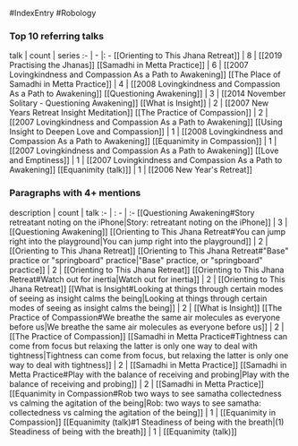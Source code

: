 #IndexEntry #Robology

### Top 10 referring talks
talk | count | series
:- | - |: -
[[Orienting to This Jhana Retreat]] | 8 | [[2019 Practising the Jhanas]]
[[Samadhi in Metta Practice]] | 6 | [[2007 Lovingkindness and Compassion As a Path to Awakening]]
[[The Place of Samadhi in Metta Practice]] | 4 | [[2008 Lovingkindness and Compassion As a Path to Awakening]]
[[Questioning Awakening]] | 3 | [[2014 November Solitary - Questioning Awakening]]
[[What is Insight]] | 2 | [[2007 New Years Retreat Insight Meditation]]
[[The Practice of Compassion]] | 2 | [[2007 Lovingkindness and Compassion As a Path to Awakening]]
[[Using Insight to Deepen Love and Compassion]] | 1 | [[2008 Lovingkindness and Compassion As a Path to Awakening]]
[[Equanimity in Compassion]] | 1 | [[2007 Lovingkindness and Compassion As a Path to Awakening]]
[[Love and Emptiness]] | 1 | [[2007 Lovingkindness and Compassion As a Path to Awakening]]
[[Equanimity (talk)]] | 1 | [[2006 New Year's Retreat]]

### Paragraphs with 4+ mentions
description | count | talk
:- | : - | :-
[[Questioning Awakening#Story retreatant noting on the iPhone\|Story: retreatant noting on the iPhone]] | 3 | [[Questioning Awakening]]
[[Orienting to This Jhana Retreat#You can jump right into the playground\|You can jump right into the playground]] | 2 | [[Orienting to This Jhana Retreat]]
[[Orienting to This Jhana Retreat#"Base" practice or "springboard" practice\|"Base" practice, or "springboard" practice]] | 2 | [[Orienting to This Jhana Retreat]]
[[Orienting to This Jhana Retreat#Watch out for inertia\|Watch out for inertia]] | 2 | [[Orienting to This Jhana Retreat]]
[[What is Insight#Looking at things through certain modes of seeing as insight calms the being\|Looking at things through certain modes of seeing as insight calms the being]] | 2 | [[What is Insight]]
[[The Practice of Compassion#We breathe the same air molecules as everyone before us\|We breathe the same air molecules as everyone before us]] | 2 | [[The Practice of Compassion]]
[[Samadhi in Metta Practice#Tightness can come from focus but relaxing the latter is only one way to deal with tightness\|Tightness can come from focus, but relaxing the latter is only one way to deal with tightness]] | 2 | [[Samadhi in Metta Practice]]
[[Samadhi in Metta Practice#Play with the balance of receiving and probing\|Play with the balance of receiving and probing]] | 2 | [[Samadhi in Metta Practice]]
[[Equanimity in Compassion#Rob two ways to see samatha collectedness vs calming the agitation of the being\|Rob: two ways to see samatha: collectedness vs calming the agitation of the being]] | 1 | [[Equanimity in Compassion]]
[[Equanimity (talk)#1 Steadiness of being with the breath\|(1) Steadiness of being with the breath]] | 1 | [[Equanimity (talk)]]

